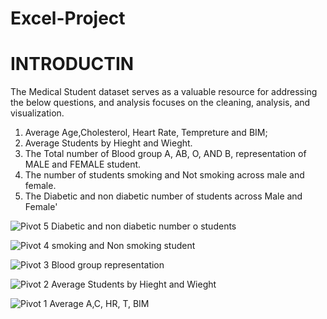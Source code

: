 # Excel-Project
# INTRODUCTIN

The Medical Student dataset serves as a valuable resource for addressing the below questions, and analysis focuses on the cleaning, analysis, and visualization.

1. Average Age,Cholesterol, Heart Rate, Tempreture and BIM;
2. Average Students by Hieght and Wieght.
3. The Total number of Blood group A, AB, O, AND B, representation of MALE and FEMALE student.
4. The number of students smoking and Not smoking across male and female.
5. The Diabetic and non diabetic number of students across Male and Female'


![Pivot 5 Diabetic and non diabetic number o students](https://github.com/Tonyigba/Excel-Project/assets/143624967/eb59d749-b352-4ebb-89ba-76b9305cdcb6)

![Pivot 4 smoking and Non smoking student](https://github.com/Tonyigba/Excel-Project/assets/143624967/2f3a42e5-138f-4e0a-8b70-0340db5cb404)

![Pivot 3 Blood group representation](https://github.com/Tonyigba/Excel-Project/assets/143624967/902dd104-160a-45f4-a265-44273bae7485)

![Pivot 2 Average Students by Hieght and Wieght](https://github.com/Tonyigba/Excel-Project/assets/143624967/e4c4f81a-a914-44a6-a735-f2d18c7ca91c)

![Pivot 1 Average A,C, HR, T, BIM](https://github.com/Tonyigba/Excel-Project/assets/143624967/b9ead1a1-2107-4e6e-a2a3-f5ccf87068c1)
